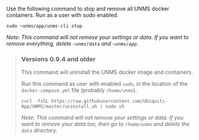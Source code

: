 Use the following command to stop and remove all UNMS docker containers. Run as a user with sudo enabled.

    sudo ~unms/app/unms-cli stop

_Note: This command will not remove your settings or data. If you want to remove everything, delete ```~unms/data``` and ```~unms/app```._

> ### Versions 0.9.4 and older
> 
> This command will uninstall the UNMS docker image and containers.
> 
> Run this command as user with enabled `sudo`, in the location of the `docker-compose.yml` file (probably ```/home/unms```).
> 
>     curl -fsSL https://raw.githubusercontent.com/Ubiquiti-App/UNMS/master/uninstall.sh | sudo sh
> 
> _Note: This command will not remove your settings or data. If you want to remove your data too, then go to ```/home/unms``` and delete the ```data``` directory._